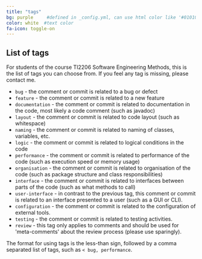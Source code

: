 ```yaml
---
title: "tags"
bg: purple     #defined in _config.yml, can use html color like '#010101'
color: white  #text color
fa-icon: toggle-on
---
```


## List of tags

For students of the course TI2206 Software Engineering Methods, this is the list of tags you can choose from. If you feel any tag is missing, please contact me.

* `bug` - the comment or commit is related to a bug or defect
* `feature` - the comment or commit is related to a new feature
* `documentation` - the comment or commit is related to documentation in the code, most likely a code comment (such as javadoc)
* `layout` - the comment or commit is related to code layout (such as whitespace)
* `naming` - the comment or commit is related to naming of classes, variables, etc.
* `logic` - the comment or commit is related to logical conditions in the code
* `performance` - the comment or commit is related to performance of the code (such as execution speed or memory usage)
* `organisation` - the comment or commit is related to organisation of the code (such as package structure and class responsibilities)
* `interface` - the comment or commit is related to interfaces between parts of the code (such as what methods to call)
* `user-interface` - in contrast to the previous tag, this comment or commit is related to an interface presented to a user (such as a GUI or CLI).
* `configuration` - the comment or commit is related to the configuration of external tools.
* `testing` - the comment or commit is related to testing activities.
* `review` - this tag only applies to comments and should be used for 'meta-comments' about the review process (please use sparingly).

The format for using tags is the less-than sign, followed by a comma separated list of tags, such as `< bug, performance`.
